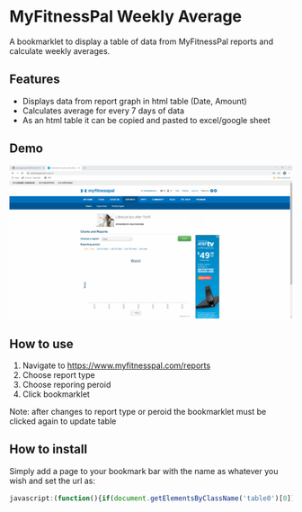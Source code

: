 # MyFitnessPal Weekly Average
A bookmarklet to display a table of data from MyFitnessPal reports and calculate weekly averages.

## Features
  * Displays data from report graph in html table (Date, Amount)
  * Calculates average for every 7 days of data
  * As an html table it can be copied and pasted to excel/google sheet


## Demo 
![](demo.gif)


## How to use
  1. Navigate to https://www.myfitnesspal.com/reports
  2. Choose report type
  3. Choose reporing peroid
  4. Click bookmarklet

Note: after changes to report type or peroid the bookmarklet must be clicked again to update table


## How to install
  Simply add a page to your bookmark bar with the name as whatever you wish and set the url as:

```javascript
javascript:(function(){if(document.getElementsByClassName('table0')[0]){document.getElementsByClassName('table0')[0].remove();}var t=document.getElementById('main').appendChild(document.createElement('table'));t.className='table0';var head=t.appendChild(document.createElement('thead')).appendChild(document.createElement('tr'));head.appendChild(document.createElement('td')).textContent='Date';head.appendChild(document.createElement('td')).textContent='Amount';head.appendChild(document.createElement('td')).textContent='Weekly Average';var body=t.appendChild(document.createElement('tbody'));var c,a;var l=MFP.Reports.chart.series[0].data.length;var i=l;var s=0;while(i--){s+=MFP.Reports.chart.series[0].data[i].y;c=body.appendChild(document.createElement('tr'));c.appendChild(document.createElement('td')).textContent=MFP.Reports.chart.series[0].data[i].category;c.appendChild(document.createElement('td')).textContent=MFP.Reports.chart.series[0].data[i].y;a=c.appendChild(document.createElement('td'));if((l-i)%7==0){a.textContent=(s/7).toFixed(2);a.style.backgroundColor='rgb(217, 217, 217)';s=0;}}})();
```
